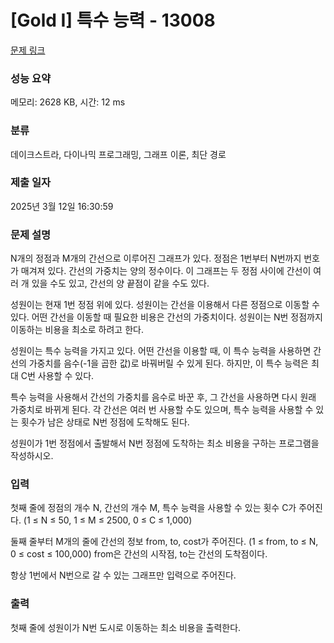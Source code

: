 # [Gold I] 특수 능력 - 13008 

[문제 링크](https://www.acmicpc.net/problem/13008) 

### 성능 요약

메모리: 2628 KB, 시간: 12 ms

### 분류

데이크스트라, 다이나믹 프로그래밍, 그래프 이론, 최단 경로

### 제출 일자

2025년 3월 12일 16:30:59

### 문제 설명

<p>N개의 정점과 M개의 간선으로 이루어진 그래프가 있다. 정점은 1번부터 N번까지 번호가 매겨져 있다. 간선의 가중치는 양의 정수이다. 이 그래프는 두 정점 사이에 간선이 여러 개 있을 수도 있고, 간선의 양 끝점이 같을 수도 있다.</p>

<p>성원이는 현재 1번 정점 위에 있다. 성원이는 간선을 이용해서 다른 정점으로 이동할 수 있다. 어떤 간선을 이동할 때 필요한 비용은 간선의 가중치이다. 성원이는 N번 정점까지 이동하는 비용을 최소로 하려고 한다.</p>

<p>성원이는 특수 능력을 가지고 있다. 어떤 간선을 이용할 때, 이 특수 능력을 사용하면 간선의 가중치를 음수(-1을 곱한 값)로 바꿔버릴 수 있게 된다. 하지만, 이 특수 능력은 최대 C번 사용할 수 있다.</p>

<p>특수 능력을 사용해서 간선의 가중치를 음수로 바꾼 후, 그 간선을 사용하면 다시 원래 가중치로 바뀌게 된다. 각 간선은 여러 번 사용할 수도 있으며, 특수 능력을 사용할 수 있는 횟수가 남은 상태로 N번 정점에 도착해도 된다.</p>

<p>성원이가 1번 정점에서 출발해서 N번 정점에 도착하는 최소 비용을 구하는 프로그램을 작성하시오.</p>

### 입력 

 <p>첫째 줄에 정점의 개수 N, 간선의 개수 M, 특수 능력을 사용할 수 있는 횟수 C가 주어진다. (1 ≤ N ≤ 50, 1 ≤ M ≤ 2500, 0 ≤ C ≤ 1,000)</p>

<p>둘째 줄부터 M개의 줄에 간선의 정보 from, to, cost가 주어진다. (1 ≤ from, to ≤ N, 0 ≤ cost ≤ 100,000) from은 간선의 시작점, to는 간선의 도착점이다.</p>

<p>항상 1번에서 N번으로 갈 수 있는 그래프만 입력으로 주어진다.</p>

### 출력 

 <p>첫째 줄에 성원이가 N번 도시로 이동하는 최소 비용을 출력한다.</p>

